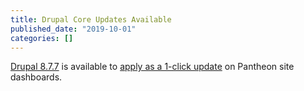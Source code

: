 ```yaml
---
title: Drupal Core Updates Available
published_date: "2019-10-01"
categories: []
---
```

[Drupal 8.7.7](https://www.drupal.org/project/drupal/releases/8.7.7) is available to [apply as a 1-click update](/core-updates) on Pantheon site dashboards.

